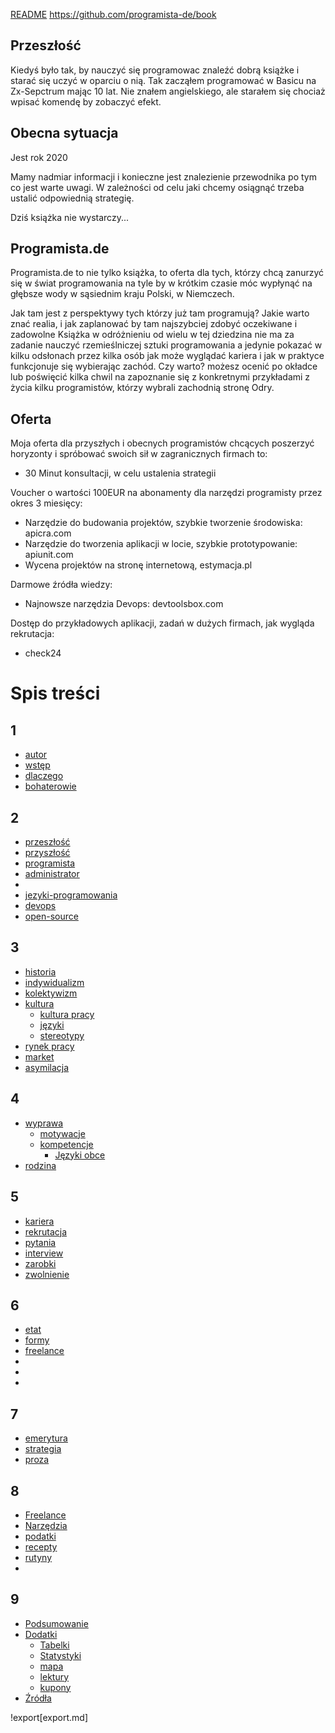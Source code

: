 [README](README.md)
https://github.com/programista-de/book

## Przeszłość
Kiedyś było tak, by nauczyć się programowac znaleźć dobrą książke i starać się uczyć w oparciu o nią.
Tak zacząłem programować w Basicu na Zx-Sepctrum mając 10 lat.
Nie znałem angielskiego, ale starałem się chociaż wpisać komendę by zobaczyć efekt.

## Obecna sytuacja
Jest rok 2020

Mamy nadmiar informacji i konieczne jest znalezienie przewodnika po tym co jest warte uwagi.
W zależności od celu jaki chcemy osiągnąć trzeba ustalić odpowiednią strategię.

Dziś książka nie wystarczy...


## Programista.de
Programista.de to nie tylko książka, to oferta dla tych, którzy chcą zanurzyć się w świat programowania na tyle by w krótkim czasie móc 
wypłynąć na głębsze wody w sąsiednim kraju Polski, w Niemczech.

Jak tam jest z perspektywy tych którzy już tam programują?
Jakie warto znać realia, i jak zaplanować by tam najszybciej zdobyć oczekiwane i zadowolne
Książka w odróżnieniu od wielu w tej dziedzina nie ma za zadanie nauczyć rzemieślniczej sztuki programowania a jedynie pokazać
w kilku odsłonach przez kilka osób jak może wyglądać kariera i jak w praktyce funkcjonuje się wybierając zachód.
Czy warto?
możesz ocenić po okładce lub poświęcić kilka chwil na zapoznanie się z konkretnymi przykładami z życia kilku programistów, którzy wybrali zachodnią stronę Odry.


## Oferta
Moja oferta dla przyszłych i obecnych programistów chcących poszerzyć horyzonty i spróbować swoich sił w zagranicznych firmach to:
+ 30 Minut konsultacji, w celu ustalenia strategii

Voucher o wartości 100EUR na abonamenty dla narzędzi programisty przez okres 3 miesięcy:
  + Narzędzie do budowania projektów, szybkie tworzenie środowiska: apicra.com
  + Narzędzie do tworzenia aplikacji w locie, szybkie prototypowanie: apiunit.com
  + Wycena projektów na stronę internetową, estymacja.pl


Darmowe źródła wiedzy:
  + Najnowsze narzędzia Devops: devtoolsbox.com
  
Dostęp do przykładowych aplikacji, zadań w dużych firmach, jak wygląda rekrutacja:
  + check24


# Spis treści
## 1
  + [autor](1/autor.md)
  + [wstęp](1/wstep.md)
  + [dlaczego](1/dlaczego.md)  
  + [bohaterowie](1/bohaterowie.md)
  
## 2  
  + [przeszłość](2/przyszlosc.md)
  + [przyszłość](2/przyszlosc.md)
  + [programista](2/programista.md)
  + [administrator](2/administrator.md)
  + [](.md)
  + [jezyki-programowania](2/jezyki-programowania.md)
  + [devops](2/devops.md)
  + [open-source](2/open-source.md)

## 3
  
  + [historia](3/historia.md)
  + [indywidualizm](3/indywidualizm.md)
  + [kolektywizm](3/kolektywizm.md)    
  + [kultura](3/kultura.md)  
    + [kultura pracy](3/kultura-pracy.md)
    + [języki](3/języki.md)
    + [stereotypy](3/stereotypy.md) 
  + [rynek pracy](3/market.md) 
  + [market](3/market.md)
  + [asymilacja](3/asymilacja.md)
  
## 4
  + [wyprawa](4/wyprawa.md)
    + [motywacje](4/motywacje.md)  
    + [kompetencje](4/kompetencje.md)
      + [Języki obce](4/jezyki-obce.md)
  + [rodzina](4/rodzina.md)
   

## 5        
  + [kariera](5/kariera.md)
  + [rekrutacja](5/rekrutacja.md)
  + [pytania](5/pytania.md)
  + [interview](5/interview.md) 
  + [zarobki](5/zarobki.md)
  + [zwolnienie](5/zwolnienie.md)
     
## 6
  + [etat](6/etat.md)
  + [formy](6/formy.md)
  + [freelance](6/freelance.md)
  + [](.md)
  + [](.md)
  + [](.md)

## 7
  + [emerytura](7/emerytura.md)
  + [strategia](7/strategia.md)
  + [proza](7/proza.md)

## 8
  + [Freelance](8/freelance.md)
  + [Narzędzia](8/narzedzia.md)
  + [podatki](8/podatki.md)
  + [recepty](8/recepty.md)
  + [rutyny](8/rutyny.md)
  + [](.md)

## 9    
  + [Podsumowanie](9/podsumowanie.md)
  + [Dodatki](9/dodatki.md)
    + [Tabelki](9/tabelki.md)
    + [Statystyki](9/statystyki.md)    
    + [mapa](9/mapa.md)
    + [lektury](9/lektury.md)
    + [kupony](9/kupony.md)   
  + [Źródła](9/zrodla.md)
  

!export[export.md]